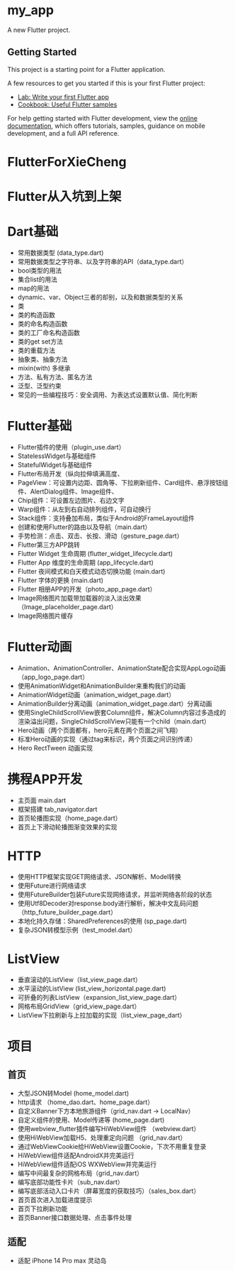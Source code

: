 # my_app

A new Flutter project.

## Getting Started

This project is a starting point for a Flutter application.

A few resources to get you started if this is your first Flutter project:

- [Lab: Write your first Flutter app](https://docs.flutter.dev/get-started/codelab)
- [Cookbook: Useful Flutter samples](https://docs.flutter.dev/cookbook)

For help getting started with Flutter development, view the
[online documentation](https://docs.flutter.dev/), which offers tutorials,
samples, guidance on mobile development, and a full API reference.
# FlutterForXieCheng
# Flutter从入坑到上架

# Dart基础
- 常用数据类型 (data_type.dart)
- 常用数据类型之字符串、以及字符串的API（data_type.dart）
- bool类型的用法
- 集合list的用法
- map的用法
- dynamic、var、Object三者的却别，以及和数据类型的关系
- 类
- 类的构造函数
- 类的命名构造函数
- 类的工厂命名构造函数
- 类的get set方法
- 类的重载方法
- 抽象类、抽象方法
- mixin(with) 多继承
- 方法、私有方法、匿名方法
- 泛型、泛型约束
- 常见的一些编程技巧：安全调用、为表达式设置默认值、简化判断

# Flutter基础
- Flutter插件的使用（plugin_use.dart）
- StatelessWidget与基础组件
- StatefulWidget与基础组件
- Flutter布局开发（纵向拉伸填满高度、
- PageView：可设置内边距、圆角等、下拉刷新组件、Card组件、悬浮按钮组件、AlertDialog组件、Image组件、
- Chip组件：可设置左边图片、右边文字
- Warp组件：从左到右自动排列组件，可自动换行
- Stack组件：支持叠加布局，类似于Android的FrameLayout组件
- 创建和使用Flutter的路由以及导航（main.dart）
- 手势检测：点击、双击、长按、滑动（gesture_page.dart）
- Flutter第三方APP跳转
- Flutter Widget 生命周期 (flutter_widget_lifecycle.dart)
- Flutter App 维度的生命周期 (app_lifecycle.dart)
- Flutter 夜间模式和白天模式动态切换功能 (main.dart)
- Flutter 字体的更换 (main.dart)
- Flutter 相册APP的开发（photo_app_page.dart）
- Image网络图片加载带加载器的淡入淡出效果（Image_placeholder_page.dart）
- Image网络图片缓存

# Flutter动画
- Animation、AnimationController、AnimationState配合实现AppLogo动画（app_logo_page.dart）
- 使用AnimationWidget和AnimationBuilder来重构我们的动画
- AnimationWidget动画（animation_widget_page.dart）
- AnimationBuilder分离动画（animation_widget_page.dart）分离动画
- 使用SingleChildScrollView嵌套Column组件，解决Column内容过多造成的渲染溢出问题，SingleChildScrollView只能有一个child（main.dart）
- Hero动画（两个页面都有，hero元素在两个页面之间飞翔）
- 标准Hero动画的实现（通过tag来标识，两个页面之间识别传递）
- Hero RectTween 动画实现

# 携程APP开发
- 主页面 main.dart
- 框架搭建 tab_navigator.dart
- 首页轮播图实现（home_page.dart）
- 首页上下滑动轮播图渐变效果的实现

# HTTP
- 使用HTTP框架实现GET网络请求、JSON解析、Model转换
- 使用Future进行网络请求
- 使用FutureBuilder包装Future实现网络请求，并监听网络各阶段的状态
- 使用Utf8Decoder对response.body进行解析，解决中文乱码问题（http_future_builder_page.dart）
- 本地化持久存储：SharedPreferences的使用 (sp_page.dart)
- 复杂JSON转模型示例（test_model.dart）

# ListView
- 垂直滚动的ListView（list_view_page.dart）
- 水平滚动的ListView (list_view_horizontal.page.dart)
- 可折叠的列表ListView（expansion_list_view_page.dart）
- 网格布局GridView（grid_view_page.dart）
- ListView下拉刷新与上拉加载的实现（list_view_page_dart）

# 项目
## 首页
- 大型JSON转Model (home_model.dart)
- http请求 （home_dao.dart、home_page.dart）
- 自定义Banner下方本地旅游组件（grid_nav.dart -> LocalNav）
- 自定义组件的使用、Model传递等 (home_page.dart)
- 使用webview_flutter插件编写HiWebView组件 （webview.dart）
- 使用HiWebView加载H5、处理重定向问题 （grid_nav.dart）
- 通过WebViewCookie给HiWebView设置Cookie，下次不用重复登录
- HiWebView组件适配AndroidX并完美运行
- HiWebView组件适配iOS WXWebView并完美运行
- 编写中间最复杂的网格布局（grid_nav.dart）
- 编写底部功能性卡片（sub_nav.dart）
- 编写底部活动入口卡片（屏幕宽度的获取技巧）（sales_box.dart）
- 首页首次进入加载进度提示
- 首页下拉刷新功能
- 首页Banner接口数据处理、点击事件处理

## 适配
- 适配 iPhone 14 Pro max 灵动岛